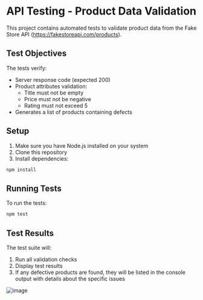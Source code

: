 # API Testing - Product Data Validation

This project contains automated tests to validate product data from the Fake Store API (https://fakestoreapi.com/products).

## Test Objectives

The tests verify:
- Server response code (expected 200)
- Product attributes validation:
  - Title must not be empty
  - Price must not be negative
  - Rating must not exceed 5
- Generates a list of products containing defects

## Setup

1. Make sure you have Node.js installed on your system
2. Clone this repository
3. Install dependencies:
```bash
npm install
```

## Running Tests

To run the tests:
```bash
npm test
```

## Test Results

The test suite will:
1. Run all validation checks
2. Display test results
3. If any defective products are found, they will be listed in the console output with details about the specific issues 

![image](https://github.com/user-attachments/assets/4e5dae6a-6480-4393-8ffd-e33629b50b36)
